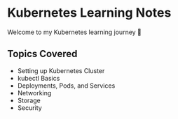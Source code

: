 # Kubernetes Learning Notes

Welcome to my Kubernetes learning journey 🚀

## Topics Covered
- Setting up Kubernetes Cluster
- kubectl Basics
- Deployments, Pods, and Services
- Networking
- Storage
- Security
